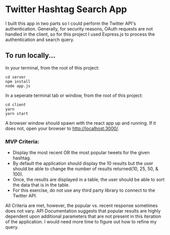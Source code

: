 # Twitter Hashtag Search App

I built this app in two parts so I could perform the Twitter API's authentication. Generally, for security reasons, OAuth requests are not handled in the client, so for this project I used Express.js to process the authentication and search query. 

## To run locally...

In your terminal, from the root of this project:

```
cd server
npm install
node app.js
```

In a seperate terminal tab or window, from the root of this project:

```
cd client
yarn
yarn start
```

A browser window should spawn with the react app up and running. If it does not, open your browser to [http://localhost:3000/](http://localhost:3000/).


### MVP Criteria:
* Display the most recent OR the most popular tweets for the given hashtag.
* By default the application should display the 10 results but the user should be able to change the number of results returned(10, 25, 50, & 100).
* Once, the results are displayed in a table, the user should be able to sort the data that is in the table.
* For this exercise, do not use any third party library to connect to the Twitter API.

All Criteria are met, however, the popular vs. recent response sometimes does not vary. API Documentation suggests that popular results are highly dependent upon additional parameters that are not present in this iteration of the application. I would need more time to figure out how to refine my query.
